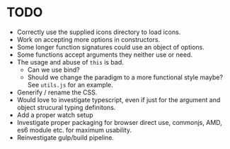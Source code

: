 # TODO

- Correctly use the supplied icons directory to load icons.
- Work on accepting more options in constructors.
- Some longer function signatures could use an object of options.
- Some functions accept arguments they neither use or need.
- The usage and abuse of `this` is bad.
    - Can we use bind?
    - Should we change the paradigm to a more functional style maybe? See `utils.js` for an example.
- Generify / rename the CSS.
- Would love to investigate typescript, even if just for the argument and object strucural typing definitons.
- Add a proper watch setup
- Investigate proper packaging for browser direct use, commonjs, AMD, es6 module etc. for maximum usability.
- Reinvestigate gulp/build pipeline.